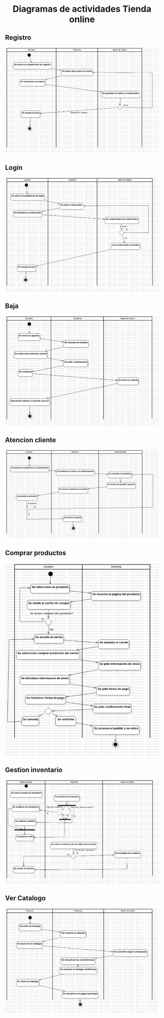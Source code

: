 <div align="jsutify">

# <div align="center">Diagramas de actividades Tienda online</div>

## Registro
![Registro](images/Registro.jpg)

## Login
![Login](images/Login.jpg)

## Baja
![Baja](images/Baja.jpg)

## Atencion cliente
![Atencion](images/Atencion-cliente.jpg)

## Comprar productos
![Comprar](images/Comprar-productos.jpg)

## Gestion inventario
![Gestion](images/Gestion-inventario.jpg)

## Ver Catalogo
![Catalogo](images/Ver-catalogo.jpg)

</div>